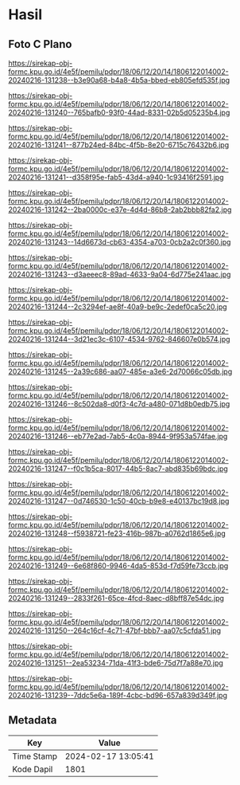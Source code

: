 # Hasil

## Foto C Plano

https://sirekap-obj-formc.kpu.go.id/4e5f/pemilu/pdpr/18/06/12/20/14/1806122014002-20240216-131238--b3e90a68-b4a8-4b5a-bbed-eb805efd535f.jpg

https://sirekap-obj-formc.kpu.go.id/4e5f/pemilu/pdpr/18/06/12/20/14/1806122014002-20240216-131240--765bafb0-93f0-44ad-8331-02b5d05235b4.jpg

https://sirekap-obj-formc.kpu.go.id/4e5f/pemilu/pdpr/18/06/12/20/14/1806122014002-20240216-131241--877b24ed-84bc-4f5b-8e20-6715c76432b6.jpg

https://sirekap-obj-formc.kpu.go.id/4e5f/pemilu/pdpr/18/06/12/20/14/1806122014002-20240216-131241--d358f95e-fab5-43d4-a940-1c93416f2591.jpg

https://sirekap-obj-formc.kpu.go.id/4e5f/pemilu/pdpr/18/06/12/20/14/1806122014002-20240216-131242--2ba0000c-e37e-4d4d-86b8-2ab2bbb82fa2.jpg

https://sirekap-obj-formc.kpu.go.id/4e5f/pemilu/pdpr/18/06/12/20/14/1806122014002-20240216-131243--14d6673d-cb63-4354-a703-0cb2a2c0f360.jpg

https://sirekap-obj-formc.kpu.go.id/4e5f/pemilu/pdpr/18/06/12/20/14/1806122014002-20240216-131243--d3aeeec8-89ad-4633-9a04-6d775e241aac.jpg

https://sirekap-obj-formc.kpu.go.id/4e5f/pemilu/pdpr/18/06/12/20/14/1806122014002-20240216-131244--2c3294ef-ae8f-40a9-be9c-2edef0ca5c20.jpg

https://sirekap-obj-formc.kpu.go.id/4e5f/pemilu/pdpr/18/06/12/20/14/1806122014002-20240216-131244--3d21ec3c-6107-4534-9762-846607e0b574.jpg

https://sirekap-obj-formc.kpu.go.id/4e5f/pemilu/pdpr/18/06/12/20/14/1806122014002-20240216-131245--2a39c686-aa07-485e-a3e6-2d70066c05db.jpg

https://sirekap-obj-formc.kpu.go.id/4e5f/pemilu/pdpr/18/06/12/20/14/1806122014002-20240216-131246--8c502da8-d0f3-4c7d-a480-071d8b0edb75.jpg

https://sirekap-obj-formc.kpu.go.id/4e5f/pemilu/pdpr/18/06/12/20/14/1806122014002-20240216-131246--eb77e2ad-7ab5-4c0a-8944-9f953a574fae.jpg

https://sirekap-obj-formc.kpu.go.id/4e5f/pemilu/pdpr/18/06/12/20/14/1806122014002-20240216-131247--f0c1b5ca-8017-44b5-8ac7-abd835b69bdc.jpg

https://sirekap-obj-formc.kpu.go.id/4e5f/pemilu/pdpr/18/06/12/20/14/1806122014002-20240216-131247--0d746530-1c50-40cb-b9e8-e40137bc19d8.jpg

https://sirekap-obj-formc.kpu.go.id/4e5f/pemilu/pdpr/18/06/12/20/14/1806122014002-20240216-131248--f5938721-fe23-416b-987b-a0762d1865e6.jpg

https://sirekap-obj-formc.kpu.go.id/4e5f/pemilu/pdpr/18/06/12/20/14/1806122014002-20240216-131249--6e68f860-9946-4da5-853d-f7d59fe73ccb.jpg

https://sirekap-obj-formc.kpu.go.id/4e5f/pemilu/pdpr/18/06/12/20/14/1806122014002-20240216-131249--2833f261-65ce-4fcd-8aec-d8bff87e54dc.jpg

https://sirekap-obj-formc.kpu.go.id/4e5f/pemilu/pdpr/18/06/12/20/14/1806122014002-20240216-131250--264c16cf-4c71-47bf-bbb7-aa07c5cfda51.jpg

https://sirekap-obj-formc.kpu.go.id/4e5f/pemilu/pdpr/18/06/12/20/14/1806122014002-20240216-131251--2ea53234-71da-41f3-bde6-75d7f7a88e70.jpg

https://sirekap-obj-formc.kpu.go.id/4e5f/pemilu/pdpr/18/06/12/20/14/1806122014002-20240216-131239--7ddc5e6a-189f-4cbc-bd96-657a839d349f.jpg


## Metadata

| Key        | Value               |
| ---------- | ------------------- |
| Time Stamp | 2024-02-17 13:05:41 |
| Kode Dapil | 1801                |



